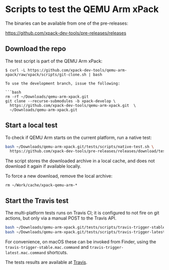 # Scripts to test the QEMU Arm xPack

The binaries can be available from one of the pre-releases:

https://github.com/xpack-dev-tools/pre-releases/releases

## Download the repo

The test script is part of the QEMU Arm xPack:

```console
$ curl -L https://github.com/xpack-dev-tools/qemu-arm-xpack/raw/xpack/scripts/git-clone.sh | bash

To use the development branch, issue the following:

```bash
rm -rf ~/Downloads/qemu-arm-xpack.git
git clone --recurse-submodules -b xpack-develop \
  https://github.com/xpack-dev-tools/qemu-arm-xpack.git  \
  ~/Downloads/qemu-arm-xpack.git
```

## Start a local test

To check if QEMU Arm starts on the current platform, run a native test:

```bash
bash ~/Downloads/qemu-arm-xpack.git/tests/scripts/native-test.sh \
  https://github.com/xpack-dev-tools/pre-releases/releases/download/test/
```

The script stores the downloaded archive in a local cache, and
does not download it again if available locally.

To force a new download, remove the local archive:

```console
rm ~/Work/cache/xpack-qemu-arm-*
```

## Start the Travis test

The multi-platform tests runs on Travis CI; it is configured to not fire on
git actions, but only via a manual POST to the Travis API.

```bash
bash ~/Downloads/qemu-arm-xpack.git/tests/scripts/travis-trigger-stable.sh
bash ~/Downloads/qemu-arm-xpack.git/tests/scripts/travis-trigger-latest.sh
```

For convenience, on macOS these can be invoked from Finder, using
the `travis-trigger-stable.mac.command` and
`travis-trigger-latest.mac.command` shortcuts.

The tests results are available at
[Travis](https://travis-ci.org/github/xpack-dev-tools/qemu-arm-xpack/builds/).

